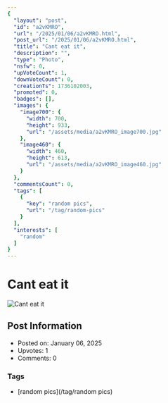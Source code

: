 ```yaml
---
{
  "layout": "post",
  "id": "a2vKMRO",
  "url": "/2025/01/06/a2vKMRO.html",
  "post_url": "/2025/01/06/a2vKMRO.html",
  "title": "Cant eat it",
  "description": "",
  "type": "Photo",
  "nsfw": 0,
  "upVoteCount": 1,
  "downVoteCount": 0,
  "creationTs": 1736102003,
  "promoted": 0,
  "badges": [],
  "images": {
    "image700": {
      "width": 700,
      "height": 933,
      "url": "/assets/media/a2vKMRO_image700.jpg"
    },
    "image460": {
      "width": 460,
      "height": 613,
      "url": "/assets/media/a2vKMRO_image460.jpg"
    }
  },
  "commentsCount": 0,
  "tags": [
    {
      "key": "random pics",
      "url": "/tag/random-pics"
    }
  ],
  "interests": [
    "random"
  ]
}
---
```


# Cant eat it

![Cant eat it](/assets/media/a2vKMRO_image700.jpg)

## Post Information

- Posted on: January 06, 2025
- Upvotes: 1
- Comments: 0

### Tags

- [random pics](/tag/random pics)
